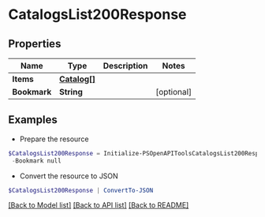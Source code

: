 # CatalogsList200Response
## Properties

Name | Type | Description | Notes
------------ | ------------- | ------------- | -------------
**Items** | [**Catalog[]**](Catalog.md) |  | 
**Bookmark** | **String** |  | [optional] 

## Examples

- Prepare the resource
```powershell
$CatalogsList200Response = Initialize-PSOpenAPIToolsCatalogsList200Response  -Items null `
 -Bookmark null
```

- Convert the resource to JSON
```powershell
$CatalogsList200Response | ConvertTo-JSON
```

[[Back to Model list]](../README.md#documentation-for-models) [[Back to API list]](../README.md#documentation-for-api-endpoints) [[Back to README]](../README.md)

